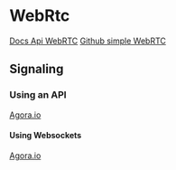 

# WebRtc

[Docs Api WebRTC](https://developer.mozilla.org/fr/docs/Web/API/WebRTC_API)
[Github simple WebRTC](https://github.com/aljanabim/simple_webrtc_signaling_server)

## Signaling
### Using an API
[Agora.io](https://sso2.agora.io/en/v4/signup/with-email, "Agora.io")

#### Using Websockets

[Agora.io](https://sso2.agora.io/en/v4/signup/with-email, "Agora.io")